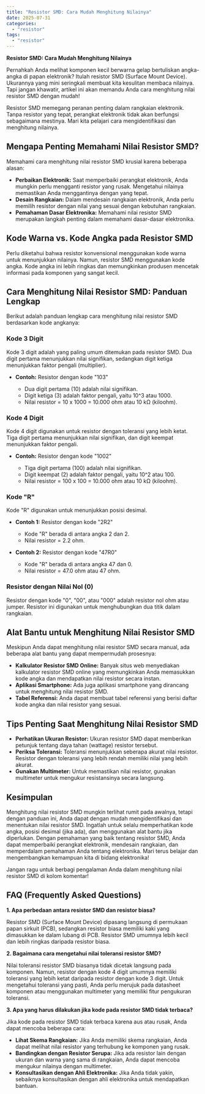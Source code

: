 ```yaml
---
title: "Resistor SMD: Cara Mudah Menghitung Nilainya"
date: 2025-07-31
categories: 
  - "resistor"
tags: 
  - "resistor"
---
```


**Resistor SMD: Cara Mudah Menghitung Nilainya**

Pernahkah Anda melihat komponen kecil berwarna gelap bertuliskan angka-angka di papan elektronik? Itulah resistor SMD (Surface Mount Device). Ukurannya yang mini seringkali membuat kita kesulitan membaca nilainya. Tapi jangan khawatir, artikel ini akan memandu Anda cara menghitung nilai resistor SMD dengan mudah!

Resistor SMD memegang peranan penting dalam rangkaian elektronik. Tanpa resistor yang tepat, perangkat elektronik tidak akan berfungsi sebagaimana mestinya. Mari kita pelajari cara mengidentifikasi dan menghitung nilainya.

## Mengapa Penting Memahami Nilai Resistor SMD?

Memahami cara menghitung nilai resistor SMD krusial karena beberapa alasan:

- **Perbaikan Elektronik:** Saat memperbaiki perangkat elektronik, Anda mungkin perlu mengganti resistor yang rusak. Mengetahui nilainya memastikan Anda menggantinya dengan yang tepat.
- **Desain Rangkaian:** Dalam mendesain rangkaian elektronik, Anda perlu memilih resistor dengan nilai yang sesuai dengan kebutuhan rangkaian.
- **Pemahaman Dasar Elektronika:** Memahami nilai resistor SMD merupakan langkah penting dalam memahami dasar-dasar elektronika.

## Kode Warna vs. Kode Angka pada Resistor SMD

Perlu diketahui bahwa resistor konvensional menggunakan kode warna untuk menunjukkan nilainya. Namun, resistor SMD menggunakan kode angka. Kode angka ini lebih ringkas dan memungkinkan produsen mencetak informasi pada komponen yang sangat kecil.

## Cara Menghitung Nilai Resistor SMD: Panduan Lengkap

Berikut adalah panduan lengkap cara menghitung nilai resistor SMD berdasarkan kode angkanya:

### Kode 3 Digit

Kode 3 digit adalah yang paling umum ditemukan pada resistor SMD. Dua digit pertama menunjukkan nilai signifikan, sedangkan digit ketiga menunjukkan faktor pengali (multiplier).

- **Contoh:** Resistor dengan kode "103"
    
    - Dua digit pertama (10) adalah nilai signifikan.
    - Digit ketiga (3) adalah faktor pengali, yaitu 10^3 atau 1000.
    - Nilai resistor = 10 x 1000 = 10.000 ohm atau 10 kΩ (kiloohm).

### Kode 4 Digit

Kode 4 digit digunakan untuk resistor dengan toleransi yang lebih ketat. Tiga digit pertama menunjukkan nilai signifikan, dan digit keempat menunjukkan faktor pengali.

- **Contoh:** Resistor dengan kode "1002"
    
    - Tiga digit pertama (100) adalah nilai signifikan.
    - Digit keempat (2) adalah faktor pengali, yaitu 10^2 atau 100.
    - Nilai resistor = 100 x 100 = 10.000 ohm atau 10 kΩ (kiloohm).

### Kode "R"

Kode "R" digunakan untuk menunjukkan posisi desimal.

- **Contoh 1:** Resistor dengan kode "2R2"
    
    - Kode "R" berada di antara angka 2 dan 2.
    - Nilai resistor = 2.2 ohm.
- **Contoh 2:** Resistor dengan kode "47R0"
    
    - Kode "R" berada di antara angka 47 dan 0.
    - Nilai resistor = 47.0 ohm atau 47 ohm.

### Resistor dengan Nilai Nol (0)

Resistor dengan kode "0", "00", atau "000" adalah resistor nol ohm atau jumper. Resistor ini digunakan untuk menghubungkan dua titik dalam rangkaian.

## Alat Bantu untuk Menghitung Nilai Resistor SMD

Meskipun Anda dapat menghitung nilai resistor SMD secara manual, ada beberapa alat bantu yang dapat mempermudah prosesnya:

- **Kalkulator Resistor SMD Online:** Banyak situs web menyediakan kalkulator resistor SMD online yang memungkinkan Anda memasukkan kode angka dan mendapatkan nilai resistor secara instan.
- **Aplikasi Smartphone:** Ada juga aplikasi smartphone yang dirancang untuk menghitung nilai resistor SMD.
- **Tabel Referensi:** Anda dapat membuat tabel referensi yang berisi daftar kode angka dan nilai resistor yang sesuai.

## Tips Penting Saat Menghitung Nilai Resistor SMD

- **Perhatikan Ukuran Resistor:** Ukuran resistor SMD dapat memberikan petunjuk tentang daya tahan (wattage) resistor tersebut.
- **Periksa Toleransi:** Toleransi menunjukkan seberapa akurat nilai resistor. Resistor dengan toleransi yang lebih rendah memiliki nilai yang lebih akurat.
- **Gunakan Multimeter:** Untuk memastikan nilai resistor, gunakan multimeter untuk mengukur resistansinya secara langsung.

## Kesimpulan

Menghitung nilai resistor SMD mungkin terlihat rumit pada awalnya, tetapi dengan panduan ini, Anda dapat dengan mudah mengidentifikasi dan menentukan nilai resistor SMD. Ingatlah untuk selalu memperhatikan kode angka, posisi desimal (jika ada), dan menggunakan alat bantu jika diperlukan. Dengan pemahaman yang baik tentang resistor SMD, Anda dapat memperbaiki perangkat elektronik, mendesain rangkaian, dan memperdalam pemahaman Anda tentang elektronika. Mari terus belajar dan mengembangkan kemampuan kita di bidang elektronika!

Jangan ragu untuk berbagi pengalaman Anda dalam menghitung nilai resistor SMD di kolom komentar!

## FAQ (Frequently Asked Questions)

**1\. Apa perbedaan antara resistor SMD dan resistor biasa?**

Resistor SMD (Surface Mount Device) dipasang langsung di permukaan papan sirkuit (PCB), sedangkan resistor biasa memiliki kaki yang dimasukkan ke dalam lubang di PCB. Resistor SMD umumnya lebih kecil dan lebih ringkas daripada resistor biasa.

**2\. Bagaimana cara mengetahui nilai toleransi resistor SMD?**

Nilai toleransi resistor SMD biasanya tidak dicetak langsung pada komponen. Namun, resistor dengan kode 4 digit umumnya memiliki toleransi yang lebih ketat daripada resistor dengan kode 3 digit. Untuk mengetahui toleransi yang pasti, Anda perlu merujuk pada datasheet komponen atau menggunakan multimeter yang memiliki fitur pengukuran toleransi.

**3\. Apa yang harus dilakukan jika kode pada resistor SMD tidak terbaca?**

Jika kode pada resistor SMD tidak terbaca karena aus atau rusak, Anda dapat mencoba beberapa cara:

- **Lihat Skema Rangkaian:** Jika Anda memiliki skema rangkaian, Anda dapat melihat nilai resistor yang terhubung ke komponen yang rusak.
- **Bandingkan dengan Resistor Serupa:** Jika ada resistor lain dengan ukuran dan warna yang sama di rangkaian, Anda dapat mencoba mengukur nilainya dengan multimeter.
- **Konsultasikan dengan Ahli Elektronika:** Jika Anda tidak yakin, sebaiknya konsultasikan dengan ahli elektronika untuk mendapatkan bantuan.

